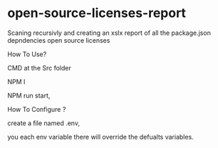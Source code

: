 # open-source-licenses-report
Scaning recursivly and creating an xslx report of all the package.json depndencies open source licenses 


How To Use?

CMD at the Src folder

NPM I

NPM run start,


How To Configure ?

create a file named .env,

you each env variable there will override the defualts variables.
